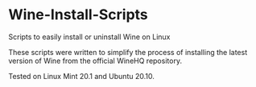 # Wine-Install-Scripts
Scripts to easily install or uninstall Wine on Linux

These scripts were written to simplify the process of installing the latest version of Wine from the official WineHQ repository.

Tested on Linux Mint 20.1 and Ubuntu 20.10.
